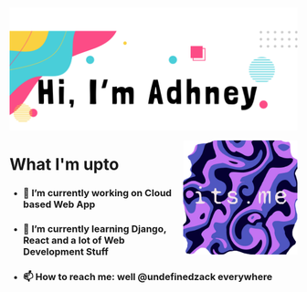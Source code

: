 <!--
**undefinedzack/undefinedzack** is a ✨ _special_ ✨ repository because its `README.md` (this file) appears on your GitHub profile.

Here are some ideas to get you started:

- 🔭 I’m currently working on ...
- 🌱 I’m currently learning ...
- 👯 I’m looking to collaborate on ...
- 🤔 I’m looking for help with ...
- 💬 Ask me about ...
- 📫 How to reach me: ...
- 😄 Pronouns: ...
- ⚡ Fun fact: ...
-->

<img src="https://github.com/undefinedzack/undefinedzack/blob/main/2.png"/>

<a href="https://undefinedzack.github.io/its.me/"><img align="right" width="200px" src="https://github.com/undefinedzack/undefinedzack/blob/main/its%20me.png" /></a>



<h1> What I'm upto</h1>

 - <h3>🔭 I’m currently working on Cloud based Web App</h3>
 - <h3>🌱 I’m currently learning Django, React and a lot of Web Development Stuff</h3>
 - <h3>📫 How to reach me: well @undefinedzack everywhere </h3>
